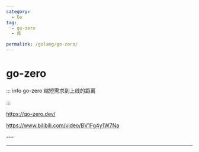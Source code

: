 ```yaml
---
category:
  - Go
tag:
  - go-zero
  - 库

permalink: /golang/go-zero/
---
```


# go-zero

::: info go-zero 缩短需求到上线的距离

:::

https://go-zero.dev/

https://www.bilibili.com/video/BV1Fg4y1W7Na

---·

<Catalog base='/golang/go-zero/' />

---
